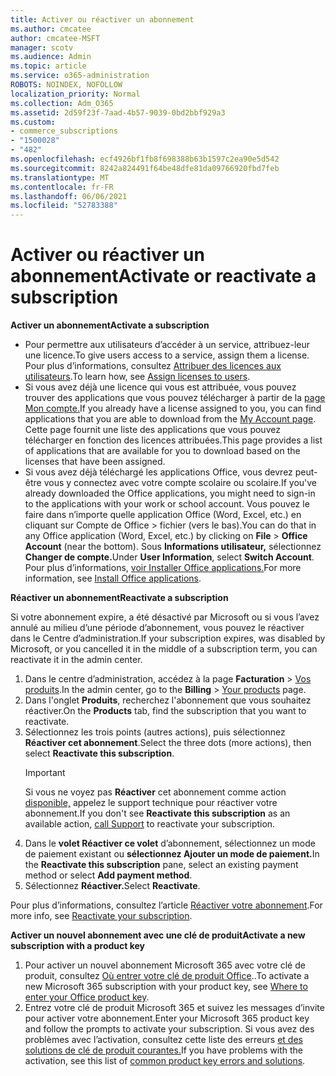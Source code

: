 ```yaml
---
title: Activer ou réactiver un abonnement
ms.author: cmcatee
author: cmcatee-MSFT
manager: scotv
ms.audience: Admin
ms.topic: article
ms.service: o365-administration
ROBOTS: NOINDEX, NOFOLLOW
localization_priority: Normal
ms.collection: Adm_O365
ms.assetid: 2d59f23f-7aad-4b57-9039-0bd2bbf929a3
ms.custom:
- commerce_subscriptions
- "1500028"
- "482"
ms.openlocfilehash: ecf4926bf1fb8f698388b63b1597c2ea90e5d542
ms.sourcegitcommit: 8242a824491f64be48dfe81da09766920fbd7feb
ms.translationtype: MT
ms.contentlocale: fr-FR
ms.lasthandoff: 06/06/2021
ms.locfileid: "52783388"
---
```

# <a name="activate-or-reactivate-a-subscription"></a><span data-ttu-id="09c1b-102">Activer ou réactiver un abonnement</span><span class="sxs-lookup"><span data-stu-id="09c1b-102">Activate or reactivate a subscription</span></span>

<span data-ttu-id="09c1b-103">**Activer un abonnement**</span><span class="sxs-lookup"><span data-stu-id="09c1b-103">**Activate a subscription**</span></span>

- <span data-ttu-id="09c1b-104">Pour permettre aux utilisateurs d’accéder à un service, attribuez-leur une licence.</span><span class="sxs-lookup"><span data-stu-id="09c1b-104">To give users access to a service, assign them a license.</span></span> <span data-ttu-id="09c1b-105">Pour plus d’informations, consultez [Attribuer des licences aux utilisateurs](/microsoft-365/admin/manage/assign-licenses-to-users).</span><span class="sxs-lookup"><span data-stu-id="09c1b-105">To learn how, see [Assign licenses to users](/microsoft-365/admin/manage/assign-licenses-to-users).</span></span>
- <span data-ttu-id="09c1b-106">Si vous avez déjà une licence qui vous est attribuée, vous pouvez trouver des applications que vous pouvez télécharger à partir de la [page Mon compte.](https://portal.office.com/account/#installs)</span><span class="sxs-lookup"><span data-stu-id="09c1b-106">If you already have a license assigned to you, you can find applications that you are able to download from the [My Account page](https://portal.office.com/account/#installs).</span></span> <span data-ttu-id="09c1b-107">Cette page fournit une liste des applications que vous pouvez télécharger en fonction des licences attribuées.</span><span class="sxs-lookup"><span data-stu-id="09c1b-107">This page provides a list of applications that are available for you to download based on the licenses that have been assigned.</span></span>
- <span data-ttu-id="09c1b-108">Si vous avez déjà téléchargé les applications Office, vous devrez peut-être vous y connectez avec votre compte scolaire ou scolaire.</span><span class="sxs-lookup"><span data-stu-id="09c1b-108">If you've already downloaded the Office applications, you might need to sign-in to the applications with your work or school account.</span></span> <span data-ttu-id="09c1b-109">Vous pouvez le faire dans n’importe quelle application Office (Word, Excel, etc.) en cliquant sur Compte de Office  >   fichier (vers le bas).</span><span class="sxs-lookup"><span data-stu-id="09c1b-109">You can do that in any Office application (Word, Excel, etc.) by clicking on **File** > **Office Account** (near the bottom).</span></span> <span data-ttu-id="09c1b-110">Sous **Informations utilisateur,** sélectionnez **Changer de compte.**</span><span class="sxs-lookup"><span data-stu-id="09c1b-110">Under **User Information**, select **Switch Account**.</span></span> <span data-ttu-id="09c1b-111">Pour plus d’informations, [voir Installer Office applications.](/microsoft-365/admin/setup/install-applications)</span><span class="sxs-lookup"><span data-stu-id="09c1b-111">For more information, see [Install Office applications](/microsoft-365/admin/setup/install-applications).</span></span>

<span data-ttu-id="09c1b-112">**Réactiver un abonnement**</span><span class="sxs-lookup"><span data-stu-id="09c1b-112">**Reactivate a subscription**</span></span>

<span data-ttu-id="09c1b-113">Si votre abonnement expire, a été désactivé par Microsoft ou si vous l’avez annulé au milieu d’une période d’abonnement, vous pouvez le réactiver dans le Centre d’administration.</span><span class="sxs-lookup"><span data-stu-id="09c1b-113">If your subscription expires, was disabled by Microsoft, or you cancelled it in the middle of a subscription term, you can reactivate it in the admin center.</span></span>
  
1. <span data-ttu-id="09c1b-114">Dans le centre d’administration, accédez à la page **Facturation** > [Vos produits](https://go.microsoft.com/fwlink/p/?linkid=842054).</span><span class="sxs-lookup"><span data-stu-id="09c1b-114">In the admin center, go to the **Billing** > [Your products](https://go.microsoft.com/fwlink/p/?linkid=842054) page.</span></span>
2. <span data-ttu-id="09c1b-115">Dans l'onglet **Produits**, recherchez l'abonnement que vous souhaitez réactiver.</span><span class="sxs-lookup"><span data-stu-id="09c1b-115">On the **Products** tab, find the subscription that you want to reactivate.</span></span>
3. <span data-ttu-id="09c1b-116">Sélectionnez les trois points (autres actions), puis sélectionnez **Réactiver cet abonnement**.</span><span class="sxs-lookup"><span data-stu-id="09c1b-116">Select the three dots (more actions), then select **Reactivate this subscription**.</span></span>
    > [!IMPORTANT]
    > <span data-ttu-id="09c1b-117">Si vous ne voyez pas **Réactiver** cet abonnement comme action [disponible,](https://go.microsoft.com/fwlink/p/?linkid=518322) appelez le support technique pour réactiver votre abonnement.</span><span class="sxs-lookup"><span data-stu-id="09c1b-117">If you don't see **Reactivate this subscription** as an available action, [call Support](https://go.microsoft.com/fwlink/p/?linkid=518322) to reactivate your subscription.</span></span>
4. <span data-ttu-id="09c1b-118">Dans le **volet Réactiver ce volet** d’abonnement, sélectionnez un mode de paiement existant ou **sélectionnez Ajouter un mode de paiement.**</span><span class="sxs-lookup"><span data-stu-id="09c1b-118">In the **Reactivate this subscription** pane, select an existing payment method or select **Add payment method**.</span></span>
5. <span data-ttu-id="09c1b-119">Sélectionnez **Réactiver.**</span><span class="sxs-lookup"><span data-stu-id="09c1b-119">Select **Reactivate**.</span></span>

<span data-ttu-id="09c1b-120">Pour plus d’informations, consultez l’article [Réactiver votre abonnement](/microsoft-365/commerce/subscriptions/reactivate-your-subscription).</span><span class="sxs-lookup"><span data-stu-id="09c1b-120">For more info, see [Reactivate your subscription](/microsoft-365/commerce/subscriptions/reactivate-your-subscription).</span></span>

<span data-ttu-id="09c1b-121">**Activer un nouvel abonnement avec une clé de produit**</span><span class="sxs-lookup"><span data-stu-id="09c1b-121">**Activate a new subscription with a product key**</span></span>

1. <span data-ttu-id="09c1b-122">Pour activer un nouvel abonnement Microsoft 365 avec votre clé de produit, consultez [Où entrer votre clé de produit Office](https://support.office.com/article/where-to-enter-your-office-product-key-0a82e5ae-739e-4b92-a6f4-2ec780c185db)..</span><span class="sxs-lookup"><span data-stu-id="09c1b-122">To activate a new Microsoft 365 subscription with your product key, see [Where to enter your Office product key](https://support.office.com/article/where-to-enter-your-office-product-key-0a82e5ae-739e-4b92-a6f4-2ec780c185db).</span></span>
2. <span data-ttu-id="09c1b-123">Entrez votre clé de produit Microsoft 365 et suivez les messages d’invite pour activer votre abonnement.</span><span class="sxs-lookup"><span data-stu-id="09c1b-123">Enter your Microsoft 365 product key and follow the prompts to activate your subscription.</span></span> <span data-ttu-id="09c1b-124">Si vous avez des problèmes avec l’activation, consultez cette liste des erreurs [et des solutions de clé de produit courantes.](/microsoft-365/commerce/product-key-errors-and-solutions)</span><span class="sxs-lookup"><span data-stu-id="09c1b-124">If you have problems with the activation, see this list of [common product key errors and solutions](/microsoft-365/commerce/product-key-errors-and-solutions).</span></span>